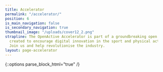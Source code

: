 ```yaml
---
title: Accelerator
permalink: "/accelerator/"
position: 6
is_main_navigation: false
is_secondary_navigation: true
thumbnail_image: "/uploads/cover12_2.png"
strapline: The OpenActive Accelerator is part of a groundbreaking open data initiative
  created to encourage digital innovation in the sport and physical activity sector.
  Join us and help revolutionise the industry.
layout: page-accelerator
---
```


{::options parse_block_html="true" /}
